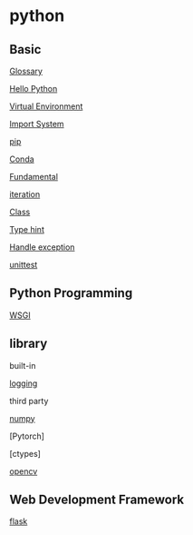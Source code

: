 # python

## Basic

[Glossary](python-glossary.md)

[Hello Python](python-hello-python.md)

[Virtual Environment](python-virtual-environment.md)

[Import System](python-import-system.md)

[pip](python-pip.md)

[Conda](python-conda.md)

[Fundamental](python-fundamental.md)

[iteration](python-iteration.md)

[Class](python-class.md)

[Type hint](python-type-hint.md)

[Handle exception](python-handle-exception.md)

[unittest](python-unittest.md)

## Python Programming

[WSGI](python-wsgi.md)

## library

built-in

[logging](python-logging.md)

third party

[numpy](python-numpy.md)

[Pytorch]

[ctypes]

[opencv](python-opencv.md)

## Web Development Framework

[flask](python-flask.md)

